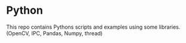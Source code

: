 # Python

This repo contains Pythons scripts and examples using some libraries. (OpenCV, IPC, Pandas, Numpy, thread)


